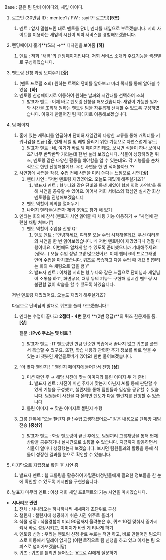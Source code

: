 Base : 같은 팀 단비 아이디와, 새잎 아이디.

1. 로그인 (30번팀 ID : mentee1 / PW : sayif7! 로그인)**(5초)**
    1. 멘트 : 앞서 말씀드린 대로 멘토를 단비, 멘티를 새잎으로 부르겠습니다. 저희 사이트를 이용하는 새잎의 시선이 되어 서비스를 경험해보겠습니다.
2. 랜딩페이지 훑기**(5초) →** 디자인을 보여줌 **[하]**
    1. 멘트 : 저희 “새잎”의 랜딩페이지입니다. 저희 서비스 소개와 주요기능을 섹션별로 구성하였습니다.
3. 멘토링 신청 과정 보여주기 **[중]**
    1. (멘토 프로필 조회) 원하는 트랙의 단비를 알아보고 미리 쪽지를 통해 알아볼 수 있음. **[하]**
    2. 멘토링 신청페이지로 이동하여 원하는 날짜와 시간대를 선택하여 조회
        1. 발표자 멘트 :  이제 바로 멘토링 신청을 해보겠습니다. 새잎이 가능한 일자와 시간을 조회해 원하는 멘토링 팀을 자유롭게 선택할 수 있도록 구성하였습니다. 이렇게 만들어진 팀  페이지로 이동해보겠습니다.
4. 팀 페이지
    1. 홈에 있는 캐릭터를 언급하며 단비와 새잎간의 다양한 교류를 통해 캐릭터를 키워나감을 언급 [**중**, 현재 레벨 및 레벨 올리기 위한 기능으로 자연스럽게 유도]
        1. 발표자 멘트 :  네, 여기가 바로 팀 페이지인데요. 보시면 식물이 하나 보이시죠? 너무 반짝반짝 거리는데 한 번 눌러 보겠습니다. 식물이 성장하려면 퀴즈, 멘토링 같은 다양한 활동을 해야함을 알 수 있는데요. 각 기능들을 순차적으로 한번 진행해볼게요. 우선 사연을 한 번 적어볼까요 ??
    2. 사연함에 사연을 작성. 수업 전에 사연을 미리 쓴다는 느낌으로 시연 **[상]**
        1. 멘티 사연 : “저번 멘토링 재밌었어요. 오늘도 재밌게 해주실거죠?”
            1. 발표자 멘트 : 형누나와 같은 단비와 동생 새잎이 함께 익명 사연함을 통해  사연을 공유할 수 있어요. 이어서 저희 서비스의 핵심인 실시간 화상 멘토링을 진행해보겠습니다
        2. 멘토 역할이 회의를 열어두기
        3. 나머지 멘티들(시연자 제외 3인)도 참가 해 있기
    3. 멘티는 회의에 참석 (멘토가 사연 읽어줄 때 채팅 기능 이용하기 → “사연에 관련한 채팅 쳐보기”)
        1. 멘토 역할이 수업을 진행   Q!
            1. 멘토 멘트 : “안녕하세요, 여러분 오늘 수업 시작해볼께요. 우선 여러분의 사연을 한 번 읽어보겠습니다. 네 저번 멘토링이 재밌었다니 정말 다행이네요. 이번에도 알차게 할 수 있도록 준비했으니까 기대해주세요! (생략…) 오늘 수업 정말 고생 많으셨어요. 이제 챕터 6의 프로그래밍 언어 수업을 마치겠습니다. 퀴즈로 복습하고 다음 수업 때 봬요 !! (멘티는 회의 속 채팅으로 답을 함 )”
            2. 발표자 멘트 : 이처럼 저희는 형,누나와 같은 느낌으로 단비님과 새잎님이 소통을 하고, 화면공유, 채팅 등의 기능도 구현해 실시간 멘토링 시 불편함 없이 학습을 할 수 있도록  하였습니다.

    저번 멘토링 재밌었어요.
    오늘도 재밌게 해주실거죠?

    다음으로 단비님의 말대로 퀴즈를 풀러 가보겠습니다 !

    1. 멘티는 수업이 끝나고 **2챕터** - **4번** 문제 **(2번 정답)**의 퀴즈 한문제를 품. **[상]**

        질문 : **IPv6 주소는 몇 비트 ?**

        1. 발표자 멘트 :  IT 멘토링인 만큼 단순한 학습에서 끝나지 않고 퀴즈를 풀면서 복습할 수 있구요. 또한, 학습 내용과 관련한 추가 정보를 바로 얻을 수 있는 ai 챗봇인 새잎클로버가 있어요! 한번 물어보겠습니다.
    2. “아 맞다 챌린지 ! “ 챌린지 페이지에 들어가서 진행 **[상]**
        1. 미션 확인 후 → 해당 사진에 맞는 이미지와 틀린 이미지 두 개 준비
            1. 발표자 멘트 : 사진이 미션 주제에 맞는지 아닌지 AI를 통해 판단할 수 있게 기능을 구성했고, 챌린지를 통해 팀원들과 일상을 공유할 수 있습니다. 팀원들이 사진을 다 올리면 멘토가 다음 챌린지를 진행할 수 있습니다
        2. 틀린 이미지 → 맞춘 이미지로 챌린지 수행
    3. 그룹 단톡에 “오늘 챌린지 완 ! 수업 고생하셨어요~“ 같은 내용으로 단톡방 채팅 전송 **[중상?]**
        1. 발표자 멘트 : 화상 멘토링이 끝난 후에도, 팀원끼리 그룹채팅을 통해 현재 상황을 공유하거나 실시간으로 소통할 수 있습니다. 지금까지 활동하면서 식물이 얼마나 성장했는지 보겠습니다. 보시면 팀원들과의 활동을 통해 식물이 성장한 결과를 눈으로 확인할 수 있습니다.
5. 마지막으로 자립정보 확인 후 시연 종
    1. 발표자 멘트 : 웹 크롤링을 활용하여 자립준비청년들에게 필요한 정보들을 한 눈에 확인할 수 있도록 게시판을 구현했습니다.
6. 발표자 마무리 멘트 : 이상 저희 새잎 프로젝트의 기능 시연을 마치겠습니다.
- **시나리오 관련**
    1. 전체 : 시나리오는 하나하나씩 세세하게 초단위로 구성
    2. 챌린지 : 챌린지에 성공하기 쉬운 사진 위주로 올리기
    3. 식물 성장 : 식물경험치 미리 90점까지 올려놓은 후, 퀴즈 10점 맞춰서 증가시켜서 바로 성장시키고, 이미지가 바뀐 게 티나게 하기
    4. 멘토링 신청 : 우리는 멘토링 신청 완료 누르는 척만 하고, 바로 만들어진 팀오피스로 이동해서 딜레이 없게끔 (이런 로직으로 팀 신청을 하고 있고 이제는 팀 오피스로 넘어가보겠습니당)
    5. 퀴즈 : 퀴즈를 틀리면 물어보는 용도로 AI에게 질문하기